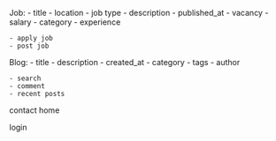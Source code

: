 Job:
    - title
    - location
    - job type
    - description
    - published_at
    - vacancy
    - salary
    - category
    - experience


    - apply job
    - post job
Blog:
    - title
    - description
    - created_at
    - category
    - tags
    - author

    - search
    - comment
    - recent posts

contact
home


login